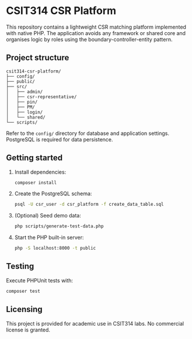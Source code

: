 # CSIT314 CSR Platform

This repository contains a lightweight CSR matching platform implemented with native PHP. The application avoids any framework or shared core and organises logic by roles using the boundary-controller-entity pattern.

## Project structure

```
csit314-csr-platform/
├── config/
├── public/
├── src/
│   ├── admin/
│   ├── csr-representative/
│   ├── pin/
│   ├── PM/
│   ├── login/
│   └── shared/
└── scripts/
```

Refer to the `config/` directory for database and application settings. PostgreSQL is required for data persistence.

## Getting started

1. Install dependencies:
   ```bash
   composer install
   ```
2. Create the PostgreSQL schema:
   ```bash
   psql -U csr_user -d csr_platform -f create_data_table.sql
   ```
3. (Optional) Seed demo data:
   ```bash
   php scripts/generate-test-data.php
   ```
4. Start the PHP built-in server:
   ```bash
   php -S localhost:8000 -t public
   ```

## Testing

Execute PHPUnit tests with:

```bash
composer test
```

## Licensing

This project is provided for academic use in CSIT314 labs. No commercial license is granted.
